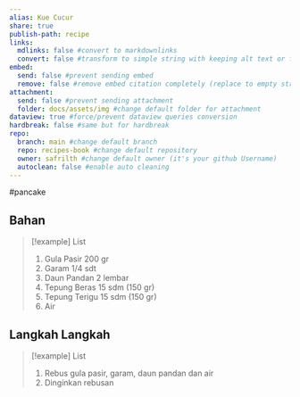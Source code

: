 ```yaml
---
alias: Kue Cucur
share: true
publish-path: recipe
links:
  mdlinks: false #convert to markdownlinks 
  convert: false #transform to simple string with keeping alt text or file name/ title (it removes the  or []())
embed:
  send: false #prevent sending embed
  remove: false #remove embed citation completely (replace to empty string the ![[]] or ![]())
attachment: 
  send: false #prevent sending attachment
  folder: docs/assets/img #change default folder for attachment
dataview: true #force/prevent dataview queries conversion
hardbreak: false #same but for hardbreak
repo:
  branch: main #change default branch 
  repo: recipes-book #change default repository
  owner: safrilth #change default owner (it's your github Username)
  autoclean: false #enable auto cleaning
---
```

#pancake
## Bahan

> [!example] List
> 1. Gula Pasir 200 gr
> 2. Garam 1/4 sdt
> 3. Daun Pandan 2 lembar
> 4. Tepung Beras 15 sdm (150 gr)
> 5. Tepung Terigu 15 sdm (150 gr)
> 6. Air

## Langkah Langkah

> [!example] List
> 1. Rebus gula pasir, garam, daun pandan dan air
> 2. Dinginkan rebusan
